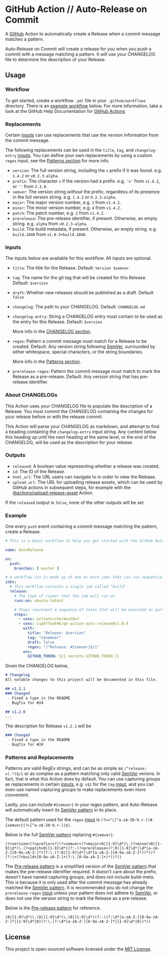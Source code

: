 # GitHub Action // Auto-Release on Commit

A [GitHub][github] Action to automatically create a Release when a commit message matches a pattern.

Auto-Release on Commit will create a release for you when you push a commit with a message matching
a pattern. It will use your CHANGELOG file to determine the description of your Release. 

## Usage

### Workflow

To get started, create a workflow `.yml` file in your `.github/workflows` directory. There is an [example workflow](#example) below. For more information, take a look at the
GitHub Help Documentation for [GitHub Actions][actions]

### Replacements

Certain [inputs] can use replacements that use the version information from the commit message.

The following replacements can be used in the `title`, `tag`, and `changelog-entry` [inputs].
You can define your own replacements by using a custom `regex` input, see the [Patterns section][patterns] for more info.

 - `version`: The full version string, including the `v` prefix if it was found.
   e.g. `1.4.2` or `v0.2.3-alpha`.
 - `prefix`: The character `v` if the version had a prefix.
   e.g. `'v'` from `v1.4.2`, or `''` from `2.3.9`.
 - `semver`: The version string _without_ the prefix, regardless of its presence in the full version string.
   e.g. `1.4.2` or `0.2.3-alpha`.
 - `major`: The major version number, e.g. `1` from `v1.4.2`.
 - `minor`: The minor version number, e.g. `4` from `v1.4.2`.
 - `patch`: The patch number, e.g. `2` from `v1.4.2`.
 - `prerelease`: The pre-release identifier, if present. Otherwise, an empty string.
   e.g. `alpha` from `v0.2.3-alpha`.
 - `build`: The build metadata, if present. Otherwise, an empty string.
   e.g. `build.1848` from `v1.0.3+build.1848`.

### Inputs

The inputs below are available for this workflow. All inputs are optional. 

 - `title`: The title for the Release.
   Default: `Version $semver`
 - `tag`: The name for the git tag that will be created for this Release.
   Default: `$version`
 - `draft`: Whether new releases should be published as a draft.
   Default `false`
 - `changelog`: The path to your CHANGELOG.
   Default: `CHANGELOG.md`
 - `changelog-entry`: String a CHANGELOG entry must contain to be used as the entry for this Release.
   Default: `$version`
   
   More info in the [CHANGELOG section](#about-changelogs).
 - `regex`: Pattern a commit message must match for a Release to be created.
   Default: Any version string following [SemVer][semver], surrounded by either whitespace, special characters, or the
   string boundaries.
   
   More info in the [Patterns section][patterns].
 - `prerelease-regex`: Pattern the commit message must match to mark the Release as a pre-release.
   Default: Any version string that has pre-release identifier.
   
### About CHANGELOGs

This Action uses your CHANGELOG file to populate the description of a Release. You must commit the CHANGELOG containing
the changes for your release before or with the release commit.

This Action will parse your CHANGELOG as markdown, and attempt to find a heading containing the `changelog-entry` input
string. Any content below this heading up until the next heading at the same level, or the end of the CHANGELOG, will
be used as the description for your release. 

### Outputs

 - `released`: A boolean value representing whether a release was created.
 - `id`: The ID of the Release.
 - `html_url`: The URL users can navigate to in order to view the Release.
 - `upload_url`: The URL for uploading release assets, which can be used by GitHub actions in subsequent steps,
   for example with the [@actions/upload-release-asset](https://github.com/actions/upload-release-asset) Action.

If the `released` output is `false`, none of the other outputs will be set.

### Example

One every `push` event containing a commit message matching the pattern, create a Release.

```yml
# This is a basic workflow to help you get started with the GitHub Auto-Release on Commit Action.

name: AutoRelease

on:
  push:
    branches: [ master ]

# A workflow run is made up of one or more jobs that can run sequentially or in parallel
jobs:
  # This workflow contains a single job called "build"
  release:
    # The type of runner that the job will run on
    runs-on: ubuntu-latest

    # Steps represent a sequence of tasks that will be executed as part of the job
    steps:
      - uses: actions/checkout@v2
      - uses: CupOfTea696/gh-action-auto-release@v1.0.0
        with:
          title: "Release: $version"
          tag: "v$semver"
          draft: false
          regex: "/^Release: #{semver}$/i"
        env:
          GITHUB_TOKEN: ${{ secrets.GITHUB_TOKEN }}
```

Given the CHANGELOG below,

```markdown
# Changelog
All notable changes to this project will be documented in this file.

## v1.2.1
### Changed
 - Fixed a typo in the README
 - Bugfix for #24

## v1.2.0
...
```

The description for Release `v1.2.1` will be

```markdown
### Changed
 - Fixed a typo in the README
 - Bugfix for #24
```

### Patterns and Replacements

Patterns are valid RegEx strings, and can be as simple as `/^release: v(.*)$/i` or as complex as a pattern matching
only valid [SemVer][semver] verions. In fact, that is what this Action does by default. You can use capturing groups as 
replacements in certain [inputs], e.g. `v$1` for the `tag` [input][inputs], and you can even use named capturing groups to make replacements even more convenient.

Lastly, you can include `#{semver}` in your regex pattern, and Auto-Release will automatically
insert its [SemVer pattern][semver-regex] in its place.

The default pattern used for the `regex` [input][inputs] is `(?<=^|[^a-zA-Z0-9.+-])#{semver}(?=[^a-zA-Z0-9.+-]|$)`.

Below is the full [SemVer pattern][semver-regex] replacing `#{semver}`.

```regexp
(?<version>(?<prefix>v?)(?<semver>(?<major>0|[1-9]\d*)\.(?<minor>0|[1-9]\d*)\.(?<patch>0|[1-9]\d*)(?:-(?<prerelease>(?:0|[1-9]\d*|\d*[a-zA-Z-][0-9a-zA-Z-]*)(?:\.(?:0|[1-9]\d*|\d*[a-zA-Z-][0-9a-zA-Z-]*))*))?(?:\+(?<build>[0-9a-zA-Z-]+(?:\.[0-9a-zA-Z-]+)*))?))
```

The [Pre-release pattern][pre-release-regex] is a simplified version of the [SemVer pattern][semver-regex] that makes the 
pre-release identifier required. It doesn't care about the prefix, doesn't have named capturing groups, and does not
include build-meta. This is because it is only used after the commit message has already matched the
[SemVer pattern][semver-regex]. It is recommended you do not change the `prerelease-regex` [input][inputs] unless your
pattern does not adhere to [SemVer][semver], or does not use the version string to mark the Release as a pre-release.

Below is the [Pre-release pattern][pre-release-regex] for reference.

```regexp
(0|[1-9]\d*)\.(0|[1-9]\d*)\.(0|[1-9]\d*)(?:-((?:\d*[a-zA-Z-][0-9a-zA-Z-]*|[1-9]\d*|0)(?:\.(?:\d*[a-zA-Z-][0-9a-zA-Z-]*|[1-9]\d*|0))*))
```

## License

This project is open-sourced software licensed under the [MIT License](LICENSE).


[github]: https://github.com "GitHub"
[actions]: https://docs.github.com/en/actions "GitHub Actions Documentation"
[semver]: https://semver.org "Semantic Versioning"
[semver-regex]: https://regex101.com/r/PtMYpd/1 "SemVer RegEx Pattern"
[pre-release-regex]: https://regex101.com/r/nZdGtQ/1 "Pre-release RegEx Pattern"
[inputs]: #inputs "Inputs"
[patterns]: #patterns-and-replacements "Patterns"

